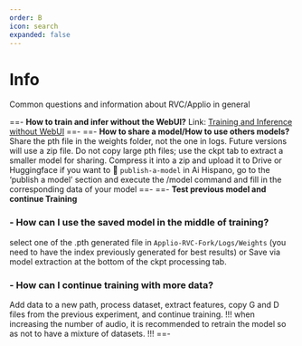 ```yaml
---
order: B
icon: search
expanded: false
---
```



# Info 

Common questions and information about RVC/Applio in general

==- **How to train and infer without the WebUI?**
Link: [Training and Inference without WebUI](https://huggingface.co/lj1995/VoiceConversionWebUI/blob/main/myinfer-v2-0528.py)
==-
==- **How to share a model/How to use others models?**
Share the pth file in the weights folder, not the one in logs. Future versions will use a zip file. Do not copy large pth files; use the ckpt tab to extract a smaller model for sharing. Compress it into a zip and upload it to Drive or Huggingface if you want to :envelope_with_arrow: `publish-a-model` in Ai Hispano, go to the ‘publish a model’ section and execute the /model command and fill in the corresponding data of your model
==-
==- **Test previous model and continue Training**
### - How can I use the saved model in the middle of training?

select one of the .pth generated file in `Applio-RVC-Fork/Logs/Weights` (you need to have the index previously generated for best results) or Save via model extraction at the bottom of the ckpt processing tab.

### - How can I continue training with more data?

Add data to a new path, process dataset, extract features, copy G and D files from the previous experiment, and continue training.
!!!
when increasing the number of audio, it is recommended to retrain the model so as not to have a mixture of datasets. 
!!!
==-
